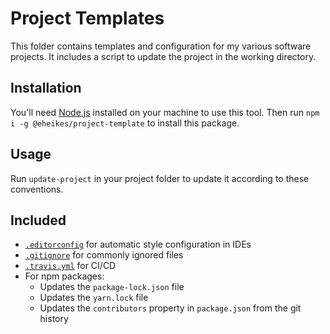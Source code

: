 # Project Templates

This folder contains templates and configuration for my various software projects. It includes a script to update the project in the working directory.

## Installation

You'll need [Node.js](https://nodejs.org/) installed on your machine to use this tool. Then run `npm i -g @eheikes/project-template` to install this package.

## Usage

Run `update-project` in your project folder to update it according to these conventions.

## Included

* [`.editorconfig`](templates/editorconfig) for automatic style configuration in IDEs
* [`.gitignore`](templates/gitignore) for commonly ignored files
* [`.travis.yml`](templates/travis.yml) for CI/CD
* For npm packages:
  * Updates the `package-lock.json` file
  * Updates the `yarn.lock` file
  * Updates the `contributors` property in `package.json` from the git history
